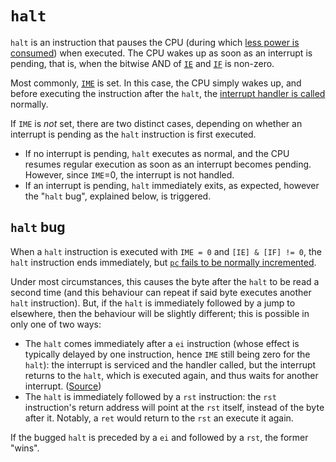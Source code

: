 # `halt`

`halt` is an instruction that pauses the CPU (during which [less power is
consumed](<#Using the HALT Instruction>)) when executed. The CPU wakes up as soon as an interrupt is pending,
that is, when the bitwise AND of [`IE`](<#FFFF — IE: Interrupt enable>)
and [`IF`](<#FF0F — IF: Interrupt flag>) is non-zero.

Most commonly, [`IME`](<#IME: Interrupt master enable flag \[write only\]>) is
set. In this case, the CPU simply wakes up, and before executing the instruction
after the `halt`, the [interrupt handler is called](<#Interrupt Handling>)
normally.

If `IME` is *not* set, there are two distinct cases, depending on whether an
interrupt is pending as the `halt` instruction is first executed.

- If no interrupt is pending, `halt` executes as normal, and the CPU resumes
  regular execution as soon as an interrupt becomes pending. However, since
  `IME`=0, the interrupt is not handled.
- If an interrupt is pending, `halt` immediately exits, as expected, however
  the "`halt` bug", explained below, is triggered.

## `halt` bug

When a `halt` instruction is executed with `IME = 0` and `[IE] & [IF] != 0`, the `halt` instruction ends immediately, but [`pc` fails to be normally incremented](https://github.com/nitro2k01/little-things-gb/tree/main/double-halt-cancel).

Under most circumstances, this causes the byte after the `halt` to be read a second time (and this behaviour can repeat if said byte executes another `halt` instruction).
But, if the `halt` is immediately followed by a jump to elsewhere, then the behaviour will be slightly different; this is possible in only one of two ways:

- The `halt` comes immediately after a `ei` instruction (whose effect is typically delayed by one instruction, hence `IME` still being zero for the `halt`): the interrupt is serviced and the handler called, but the interrupt returns to the `halt`, which is executed again, and thus
waits for another interrupt.
([Source](https://github.com/LIJI32/SameSuite/blob/master/interrupt/ei_delay_halt.asm))
- The `halt` is immediately followed by a `rst` instruction: the `rst` instruction's return address will point at the `rst` itself, instead of the byte after it.
  Notably, a `ret` would return to the `rst` an execute it again.

If the bugged `halt` is preceded by a `ei` and followed by a `rst`, the former "wins".
